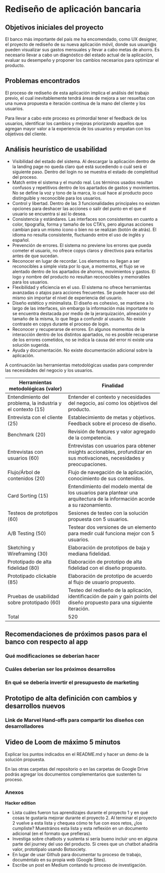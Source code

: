 # Rediseño de aplicación bancaria

## Objetivos iniciales del proyecto

El banco más importante del país me ha encomendado, como UX designer, el proyecto de rediseño 
de su nueva aplicación móvil, donde sus usuari@s pueden visualizar sus gastos mensuales y llevar
a cabo metas de ahorro.  Es necesario llevar a cabo un diagnóstico del estado actual de la aplicación, 
evaluar su desempeño y proponer los cambios necesarios para optimizar el producto. 

## Problemas encontrados

El proceso de rediseño de esta aplicación implica el análisis del trabajo previo, el cual inevitablemente
tendrá áreas de mejora a ser resueltas con una nueva propuesta e iteración continua de la mano del cliente
y los usuarios. 

Para llevar a cabo este proceso es primordial tener el feedback de los usuarios, identificar los cambios 
y mejoras priorizando aquellos que agregan mayor valor a la experiencia de los usuarios y empatan con los 
objetivos del cliente. 

## Análisis heurístico de usabilidad 

* Visibilidad del estado del sistema. Al descargar la aplicación dentro de la landing page no queda claro 
  qué está sucediendo o cuál será el siguiente paso. Dentro del login no se muestra el estado de completitud 
  del proceso.
* Match entre el sistema y el mundo real. Los términos usados resultan confusos y repetitivos dentro de los 
  apartados de gastos y movimientos. No se define la voz y tono de la marca, lo cual hace al producto poco 
  distinguible y reconocible para los usuarios. 
* Control y libertad. Dentro de las 3 funcionalidades principales no existen opciones para deshacer las 
  acciones o salir del punto en el que el usuario se encuentra si así lo desea. 
* Consistencia y estándares. Las interfaces son consistentes en cuanto a color, tipografía, forma y tamaño
  de los CTA's, pero algunas acciones cambian para un mismo ícono o bien no se realizan (botón de atrás). 
  El idioma no resulta consistente, fluctuando entre el uso de inglés y español. 
* Prevención de errores. El sistema no previene los errores que pueda cometer el usuario, no ofrece copys 
  claros y directivos para evitarlos antes de que sucedan.
* Reconocer en lugar de recordar. Los elementos no llegan a ser reconocibles a simple vista por lo que, a 
  momentos, el flujo se ve alentado dentro de los apartados de ahorros, movimientos y gastos. El logo y nombre 
  del producto no resultan reconocibles y memorables para los usuarios.  
* Flexibilidad y eficiencia en el uso. El sistema no ofrece herramientas avanzadas o atajos para acciones frecuentes. 
  Se puede hacer uso del mismo sin importar el nivel de experiencia del usuario. 
* Diseño estético y minimalista. El diseño es cohesivo, se mantiene a lo largo de las interfaces, sin embargo 
  la información más importante no se encuentra destacada por medio de la jerarquización, alineación y tamaño 
  de la misma, lo que llega a confundir al usuario. No existe contraste en copys durante el proceso de login. 
* Reconocer y recuperarse de errores. En algunos momentos de la interacción dentro de los distintos apartados, 
  no es posible recuperarse de los errores cometidos, no se indica la causa del error ni existe una solución sugerida. 
* Ayuda y documentación. No existe documentación adicional sobre la aplicación. 

A continuación las herramientas metodológicas usadas para comprender las necesidades del negocio y los usuarios. 


| Herramientas metodológicas (valor) | Finalidad |
|--|--|
|Entendimiento del problema, la industria y el contexto (15)| Entender el contexto y necesidades del negocio, así como los objetivos del producto.|
|Entrevista con el cliente (25)  | Establecimiento de metas y objetivos. Feedback sobre el proceso de diseño. |
|Benchmark (20)  | Revisión de features y valor agregado de la competencia. |
|Entrevistas con usuarios (60)  | Entrevistas con usuarios para obtener insights accionables, profundizar en sus motivaciones, necesidades y preocupaciones. |
|Flujo/Árbol de contenidos (20) | Flujo de navegación de la aplicación, conocimiento de sus contenidos. |
|Card Sorting (15) | Entendimiento del modelo mental de los usuarios para plantear una arquitectura de la información acorde a su razonamiento. |
|Testeos de prototipos (60)| Sesiones de testeo con la solución propuesta con 5 usuarios. |
|A/B Testing (50) | Testear dos versiones de un elemento para medir cuál funciona mejor con 5 usuarios. |
|Sketching y Wireframing (30) | Elaboración de prototipos de baja y mediana fidelidad. |
|Prototipado de alta fidelidad (80)| Elaboración de prototipo de alta fidelidad con el diseño propuesto. |
|Prototipado clickable (85)| Elaboración de prototipo de acuerdo al flujo de usuario propuesto. |
|Pruebas de usabilidad sobre prototipado (60)| Testeo del rediseño de la aplicación, identificación de pain y gain points del diseño propuesto para una siguiente iteración. |
|Total| 520 |

## Recomendaciones de próximos pasos para el banco con respecto al app 
### Qué modificaciones se deberían hacer
### Cuáles deberían ser los próximos desarrollos
### En qué se debería invertir el presupuesto de marketing

## Prototipo de alta definición con cambios y desarrollos nuevos
### Link de Marvel Hand-offs para compartir los diseños con desarrolladores

## Video de Loom de máximo 5 minutos
Explicar los puntos indicados en el README.md y hacer un demo de la solución propuesta.

En las otras carpetas del repositorio o en las carpetas de Google Drive podrás agregar los documentos complementarios que sustenten tu proceso.

### Anexos

**Hacker edition**
* Lista cuáles fueron tus aprendizajes durante el proyecto 1 y en qué cosas te gustaría mejorar durante el proyecto 2. Al terminar el proyecto 2 vuelve a esta lista y chequea cómo te fue con esos retos, ¿los cumpliste? Muestrános esta lista y esta reflexión en un documento adicional (en el formato que prefieras).
* Investiga sobre chatbots y sustenta si sería bueno incluir uno en alguna parte del journey del uso del producto. Si crees que un chatbot añadiría valor, prototípalo usando Botsociety.
* En lugar de usar Github para documentar tu proceso de trabajo, documéntalo en su propia web (Google Sites).
* Escribe un post en Medium contando tu proceso de investigación.
